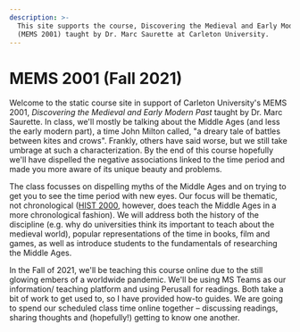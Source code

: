 ```yaml
---
description: >-
  This site supports the course, Discovering the Medieval and Early Modern Past
  (MEMS 2001) taught by Dr. Marc Saurette at Carleton University.
---
```


# MEMS 2001 \(Fall 2021\)

Welcome to the static course site in support of Carleton University's MEMS 2001, _Discovering the Medieval and Early Modern Past_ taught by Dr. Marc Saurette. In class, we'll mostly be talking about the Middle Ages \(and less the early modern part\), a time John Milton called, "a dreary tale of battles between kites and crows". Frankly, others have said worse, but we still take umbrage at such a characterization. By the end of this course hopefully we'll have dispelled the negative associations linked to the time period and made you more aware of its unique beauty and problems.

The class focusses on dispelling myths of the Middle Ages and on trying to get you to see the time period with new eyes. Our focus will be thematic, not chronological \([HIST 2000](https://carleton.ca/history/undergraduate/courses/2000-level-3/hist-2000a/), however, does teach the Middle Ages in a more chronological fashion\). We will address both the history of the discipline \(e.g. why do universities think its important to teach about the medieval world\), popular representations of the time in books, film and games, as well as introduce students to the fundamentals of researching the Middle Ages. 

In the Fall of 2021, we'll be teaching this course online due to the still glowing embers of a worldwide pandemic. We'll be using MS Teams as our information/ teaching platform and using Perusall for readings. Both take a bit of work to get used to, so I have provided how-to guides. We are going to spend our scheduled class time online together – discussing readings, sharing thoughts and \(hopefully!\) getting to know one another. 



